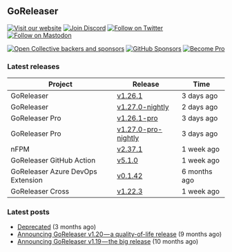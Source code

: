 ## GoReleaser

[![Visit our website](https://img.shields.io/badge/website-4285F4?style=for-the-badge&logo=googlechrome&logoColor=white)](https://goreleaser.com)
[![Join Discord](https://img.shields.io/badge/Discord-5865F2?style=for-the-badge&logo=discord&logoColor=white)](https://discord.gg/RGEBtg8vQ6)
[![Follow on Twitter](https://img.shields.io/badge/twitter-1DA1F2?style=for-the-badge&logo=twitter&logoColor=white)](https://twitter.com/goreleaser)
[![Follow on Mastodon](https://img.shields.io/badge/mastodon-6364FF?style=for-the-badge&logo=mastodon&logoColor=white)](https://fosstodon.org/@goreleaser)

[![Open Collective backers and sponsors](https://img.shields.io/opencollective/all/goreleaser?logo=opencollective&style=for-the-badge)](https://opencollective.com/goreleaser)
[![GitHub Sponsors](https://img.shields.io/github/sponsors/caarlos0?logo=github&style=for-the-badge)](https://github.com/sponsors/caarlos0)
[![Become Pro](https://img.shields.io/badge/pro_license-36A9AE?style=for-the-badge&logo=gumroad&logoColor=white)](https://goreleaser.com/pro)

### Latest releases


| Project                           | Release                                                                                         | Time        |
| --------------------------------- | ----------------------------------------------------------------------------------------------- | ----------- |
| GoReleaser | [v1.26.1](https://github.com/goreleaser/goreleaser/releases/tag/v1.26.1) | 3 days ago |
| GoReleaser | [v1.27.0-nightly](https://github.com/goreleaser/goreleaser/releases/tag/nightly) | 2 days ago |
| GoReleaser Pro | [v1.26.1-pro](https://github.com/goreleaser/goreleaser-pro/releases/tag/v1.26.1-pro) | 3 days ago |
| GoReleaser Pro | [v1.27.0-pro-nightly](https://github.com/goreleaser/goreleaser-pro/releases/tag/nightly) | 3 days ago |
| nFPM | [v2.37.1](https://github.com/goreleaser/nfpm/releases/tag/v2.37.1) | 1 week ago |
| GoReleaser GitHub Action | [v5.1.0](https://github.com/goreleaser/goreleaser-action/releases/tag/v5.1.0) | 1 week ago |
| GoReleaser Azure DevOps Extension | [v0.1.42](https://github.com/goreleaser/goreleaser-azure-devops-extension/releases/tag/v0.1.42) | 6 months ago |
| GoReleaser Cross | [v1.22.3](https://github.com/goreleaser/goreleaser-cross/releases/tag/v1.22.3) | 1 week ago |


### Latest posts
- [Deprecated](https://blog.goreleaser.com/deprecated-2c73be35b208?source=rss----17aa0cbd263f---4) (3 months ago)
- [Announcing GoReleaser v1.20 — a quality-of-life release](https://blog.goreleaser.com/announcing-goreleaser-v1-20-a-quality-of-life-release-1d5f847e87ed?source=rss----17aa0cbd263f---4) (9 months ago)
- [Announcing GoReleaser v1.19 — the big release](https://blog.goreleaser.com/announcing-goreleaser-v1-19-the-big-release-b01565c72658?source=rss----17aa0cbd263f---4) (10 months ago)
